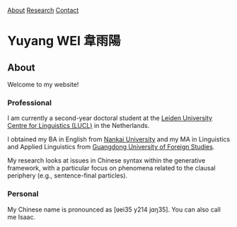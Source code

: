 
[About](index.md) [Research](research.md) [Contact](contact.md)

# Yuyang WEI 韋雨陽

## About

Welcome to my website!

### Professional

I am currently a second-year doctoral student at the [Leiden University Centre for Linguistics (LUCL)](https://www.universiteitleiden.nl/en/humanities/leiden-university-centre-for-linguistics) in the Netherlands.

I obtained my BA in English from [Nankai University](https://en.nankai.edu.cn/) and my MA in Linguistics and Applied Linguistics from [Guangdong University of Foreign Studies](https://english.gdufs.edu.cn/).

My research looks at issues in Chinese syntax within the generative framework, with a particular focus on phenomena related to the clausal periphery (e.g., sentence-final particles).

### Personal

My Chinese name is pronounced as \[ʋei35 y214 jɑŋ35\]. You can also call me Isaac.
